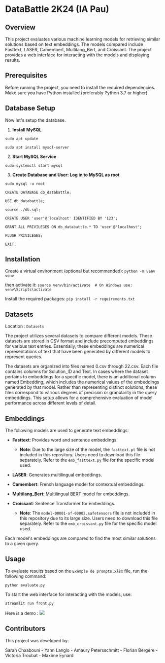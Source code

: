 # DataBattle 2K24 (IA Pau)

## Overview

This project evaluates various machine learning models for retrieving similar solutions based on text embeddings. The models compared include Fasttext, LASER, Camembert, Multilang_Bert, and Croissant. The project provides a web interface for interacting with the models and displaying results.

## Prerequisites

Before running the project, you need to install the required dependencies. Make sure you have Python installed (preferably Python 3.7 or higher). 

## Database Setup
Now let's setup the database.

1. **Install MySQL**

`sudo apt update`

`sudo apt install mysql-server`

2. **Start MySQL Service**

`sudo systemctl start mysql`

3. **Create Database and User: Log in to MySQL as root**

`sudo mysql -u root`

`CREATE DATABASE db_databattle;`

`USE db_databattle;`

`source ./db.sql;`

`CREATE USER 'user'@'localhost' IDENTIFIED BY '123';`

`GRANT ALL PRIVILEGES ON db_databattle.* TO 'user'@'localhost';`

`FLUSH PRIVILEGES;`

`EXIT;`

## Installation

Create a virtual environment (optional but recommended):
`python -m venv venv`

then activate it: `source venv/bin/activate  # On Windows use: venv\Scripts\activate`

Install the required packages: `pip install -r requirements.txt`

## Datasets 

Location : `Datasets`

The project utilizes several datasets to compare different models. These datasets are stored in CSV format and include precomputed embeddings for various text entries. Essentially, these embeddings are numerical representations of text that have been generated by different models to represent queries.

The datasets are organized into files named 0.csv through 22.csv. Each file contains columns for Solution_ID and Text. In cases where the dataset pertains to embeddings for a specific model, there is an additional column named Embedding, which includes the numerical values of the embeddings generated by that model. Rather than representing distinct solutions, these files correspond to various degrees of precision or granularity in the query embeddings. This setup allows for a comprehensive evaluation of model performance across different levels of detail.

## Embeddings
The following models are used to generate text embeddings:

- **Fasttext**: Provides word and sentence embeddings. 
  - **Note**: Due to the large size of the model, the `fasttext.pt` file is not included in this repository. Users need to download this file separately. Refer to the `emb_fasttext.py` file for the specific model used.
  
- **LASER**: Generates multilingual embeddings.

- **Camembert**: French language model for contextual embeddings.

- **Multilang_Bert**: Multilingual BERT model for embeddings.

- **Croissant**: Sentence Transformer for embeddings.
  - **Note**: The `model-00001-of-00002.safetensors` file is not included in this repository due to its large size. Users need to download this file separately. Refer to the `emb_croissant.py` file for the specific model used.


Each model's embeddings are compared to find the most similar solutions to a given query.

## Usage

To evaluate results based on the `Exemple de prompts.xlsx` file, run the following command:

`python evaluate.py`

To start the web interface for interacting with the models, use:

`streamlit run front.py`

Here is a demo :
![](demo.gif)

## Contributors
This project was developed by:

Sarah Chaabouni - Yann Langlo - Amaury Petersschmitt - Florian Bergere - Victoria Troubat - Maxime Eynard